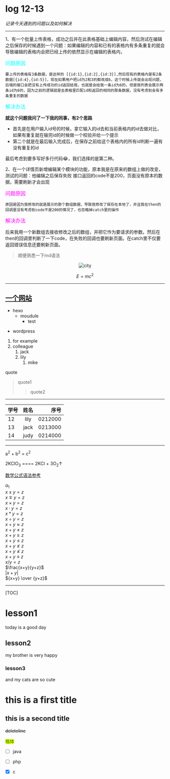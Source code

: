 # log 12-13

*记录今天遇到的问题以及如何解决*
***

1、有一个批量上传表格，成功之后并在此表格基础上编辑内容，然后测试在编辑之后保存的时候遇到一个问题：如果编辑的内容和已有的表格内有多条重复的就会导致编辑的表格内会把已经上传的依然显示在编辑的表格内，

<font color=#00ffff size=3>问题原因</font>

`要上传的表格有3条数据，是这样的
[{id:1},{id:2},{id:3}],然后现有的表格内是有2条数据[{id:4},{id:5}]，现在如果用户把id为2和3的都改成6，这个时候上传就会出现问题，后端的接口会把没有上传成功的id返回给我，也就是会给我一条id为6的，但是我列表会展示两条id为6的，因为之前的逻辑就是去表格里匹配id和返回的相同的那条数据，没有考虑到会有多条重复的数据`

<font color=#00ffff size=3>解决办法</font>

**就这个问题我问了一下我的同事，有2个思路**

- 首先是在用户输入id号的时候，拿它输入的id去和当前表格内的id去做对比，如果有重复就在输完id的时候做一个校验并给一个提示
- 第二个就是在最后输入完成后，在保存之前给这个表格内的所有id判断一遍有没有重复的id

最后考虑到要多写好多行代码😂，我们选择的是第二种。

2、在一个详情页新增编辑某个模块的功能，原本我是在原来的数组上做的改变，测试的问题：他编辑之后保存失败 接口返回的code不是200，页面没有原本的数据，需要刷新才会出现

<font color=#ff00ff size=3>问题原因</font>

`原因是因为我修改的就是展示的那个数组数据，导致我修改了保存在本地了，并且我在then的回调里没有考虑到code不是200的情况了，也忽略掉catch里的操作`

<font color=#ff00ff size=3>解决办法</font>

后来我用一个新数组去接收修改之后的数组，并把它作为要请求的参数。然后在then的回调里判断了一下code，在失败的回调也要刷新页面。在catch里不仅要返回错误信息还要刷新页面。

> 顺便熟悉一下md语法

<center>

![city](https://images.pexels.com/photos/19481209/pexels-photo-19481209.jpeg)
</center>

$$
E = m c^2
$$
* * *
[一个网站](https://www.apigpts.dev/tools)
---
+ hexo
  + moudule
    - test
* wordpress

1. for example
2. colleague
    1. jack 
    2. lily
        1. mike

quote
> quote1
>> quote2
_ _ _


|学号|姓名|序号|
|:-|:-:|-:|
|12|lily|0212000|
|13|jack|0213000|
|14|judy|0214000|

_________

a<sup>2</sup> + b<sup>2</sup> = c<sup>2</sup>

2KClO<sub>3</sub> ==== 2KCl + 3O<sub>2</sub>↑

[数学公式语法参考](https://www.imooc.com/wiki/markdownlesson/markdownlatex.html)

$a_1$  
$x \pm y = z$    
$x \mp y = z$  
$x \times y = z$  
$x \cdot y = z$  
$x \ast y = z$  
$x \div y = z$  
$x+y \approx z$  
$x+y \neq z$  
$x+y \geq z$  
$x+y \leq z$  
$x+y \ngeq z$  
$x+y \nleq z$  
$x+y \equiv z$  
$x / y = z$  
$\frac{x+y}{y+z}$  
$|x+y|$  
${x+y} \over {y+z}$  
***
[TOC]
# lesson1
  today is a good day
## lesson2
  my brother is very happy
### lesson3
  and my cats are so cute

  this is a first title
  ===
  this is a second title
  ---

  ~~deleteline~~

  <font face='KaiTi' color="green" style="background:yellow">楷体</font>

- [ ] java
+ [ ] php
* [x] c



